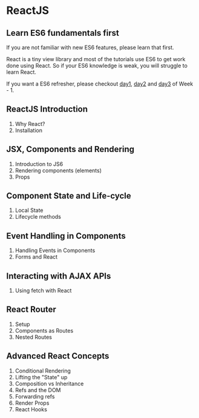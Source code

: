 # ReactJS

## Learn ES6 fundamentals first

If you are not familiar with new ES6 features, please learn that first.

React is a tiny view library and most of the tutorials use ES6 to get work done using React. So if your ES6 knowledge is weak, you will struggle to learn React.

If you want a ES6 refresher, please checkout [day1](https://github.com/attainu-instructor/interview-resources/tree/master/preparation-path/week1/day1), [day2](https://github.com/attainu-instructor/interview-resources/tree/master/preparation-path/week1/day2) and [day3](https://github.com/attainu-instructor/interview-resources/tree/master/preparation-path/week1/day3) of Week - 1.

## ReactJS Introduction
1. Why React?
2. Installation

## JSX, Components and Rendering
1. Introduction to JS6
2. Rendering components (elements)
3. Props

## Component State and Life-cycle
1. Local State
2. Lifecycle methods

## Event Handling in Components
1. Handling Events in Components
2. Forms and React

## Interacting with AJAX APIs
1. Using fetch with React

## React Router
1. Setup
2. Components as Routes
3. Nested Routes

## Advanced React Concepts
1. Conditional Rendering
2. Lifting the "State" up
3. Composition vs Inheritance
4. Refs and the DOM
5. Forwarding refs
6. Render Props
7. React Hooks